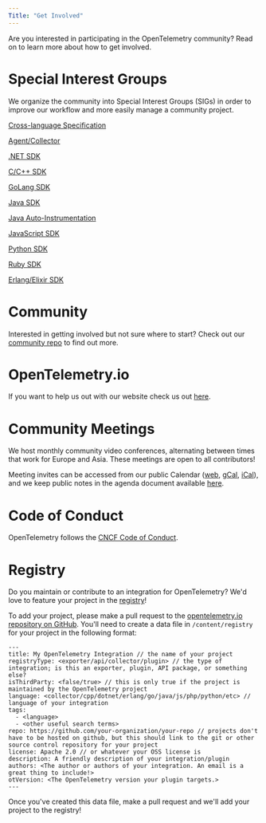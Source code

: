 ```yaml
---
Title: "Get Involved"
---
```


Are you interested in participating in the OpenTelemetry community? Read on to learn more
about how to get involved.

# Special Interest Groups
We organize the community into Special Interest Groups (SIGs) in order to improve our workflow and more easily manage a community project.  

[Cross-language Specification](https://github.com/open-telemetry/community#cross-language-specification)

[Agent/Collector](https://github.com/open-telemetry/community#agentcollector)

[.NET SDK](https://github.com/open-telemetry/community#net-sdk)

[C/C++ SDK](https://github.com/open-telemetry/community#cc-sdk)

[GoLang SDK](https://github.com/open-telemetry/community#golang-sdk)

[Java SDK](https://github.com/open-telemetry/community#java-sdk)

[Java Auto-Instrumentation](https://github.com/open-telemetry/community#java-auto-instrumentation)

[JavaScript SDK](https://github.com/open-telemetry/community#javascript-sdk)

[Python SDK](https://github.com/open-telemetry/community#python-sdk)

[Ruby SDK](https://github.com/open-telemetry/community#ruby-sig)

[Erlang/Elixir SDK](https://github.com/open-telemetry/community#erlangelixir-sdk)

# Community 
Interested in getting involved but not sure where to start? Check out our [community repo](https://github.com/open-telemetry/community) to find out more.

# OpenTelemetry.io
If you want to help us out with our website check us out [here](https://github.com/open-telemetry/opentelemetry.io).

# Community Meetings  
We host monthly community video conferences, alternating between times that work for Europe and Asia. These meetings are open to all contributors!

Meeting invites can be accessed from our public Calendar ([web](https://calendar.google.com/calendar/embed?src=google.com_b79e3e90j7bbsa2n2p5an5lf60%40group.calendar.google.com), [gCal](https://calendar.google.com/calendar?cid=Z29vZ2xlLmNvbV9iNzllM2U5MGo3YmJzYTJuMnA1YW41bGY2MEBncm91cC5jYWxlbmRhci5nb29nbGUuY29t), [iCal](https://calendar.google.com/calendar/ical/google.com_b79e3e90j7bbsa2n2p5an5lf60%40group.calendar.google.com/public/basic.ics)), and we keep public notes in the agenda document available [here](https://docs.google.com/document/d/1uvua6R-VnOpMmAjM3b7j3jQDFz6KHDzbEX4ZaZ9BFso/edit).

# Code of Conduct  
OpenTelemetry follows the [CNCF Code of Conduct](https://github.com/cncf/foundation/blob/master/code-of-conduct.md).

# Registry
Do you maintain or contribute to an integration for OpenTelemetry? We'd love to feature your project in the [registry](/registry)!

To add your project, please make a pull request to the [opentelemetry.io repository on GitHub](https://github.com/open-telemetry/opentelemetry.io). You'll need to create a data file in `/content/registry` for your project in the following format:

```
---
title: My OpenTelemetry Integration // the name of your project
registryType: <exporter/api/collector/plugin> // the type of integration; is this an exporter, plugin, API package, or something else?
isThirdParty: <false/true> // this is only true if the project is maintained by the OpenTelemetry project
language: <collector/cpp/dotnet/erlang/go/java/js/php/python/etc> // language of your integration
tags:
  - <language>
  - <other useful search terms>
repo: https://github.com/your-organization/your-repo // projects don't have to be hosted on github, but this should link to the git or other source control repository for your project
license: Apache 2.0 // or whatever your OSS license is
description: A friendly description of your integration/plugin
authors: <The author or authors of your integration. An email is a great thing to include!>
otVersion: <The OpenTelemetry version your plugin targets.> 
---
```

Once you've created this data file, make a pull request and we'll add your project to the registry!
